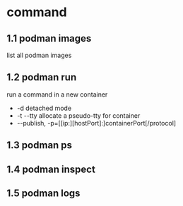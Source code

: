 # command
## 1.1 podman images
list all podman images
## 1.2 podman run
run a command in a new container
- -d  detached mode
- -t --tty allocate a pseudo-tty for container
- --publish, -p=[[ip:][hostPort]:]containerPort[/protocol]
## 1.3 podman ps
## 1.4 podman inspect
## 1.5 podman logs

